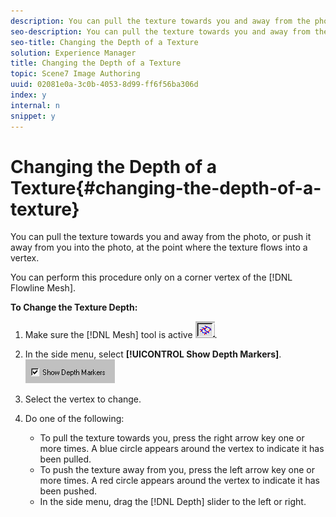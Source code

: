 ```yaml
---
description: You can pull the texture towards you and away from the photo, or push it away from you into the photo, at the point where the texture flows into a vertex.
seo-description: You can pull the texture towards you and away from the photo, or push it away from you into the photo, at the point where the texture flows into a vertex.
seo-title: Changing the Depth of a Texture
solution: Experience Manager
title: Changing the Depth of a Texture
topic: Scene7 Image Authoring
uuid: 02081e0a-3c0b-4053-8d99-ff6f56ba306d
index: y
internal: n
snippet: y
---
```


# Changing the Depth of a Texture{#changing-the-depth-of-a-texture}

You can pull the texture towards you and away from the photo, or push it away from you into the photo, at the point where the texture flows into a vertex.

You can perform this procedure only on a corner vertex of the [!DNL Flowline Mesh].

**To Change the Texture Depth:** 

1. Make sure the [!DNL Mesh] tool is active ![](assets/mesh_tool.png).
1. In the side menu, select **[!UICONTROL Show Depth Markers]**. ![](assets/depth_markers.png)

1. Select the vertex to change.
1. Do one of the following:

    * To pull the texture towards you, press the right arrow key one or more times. A blue circle appears around the vertex to indicate it has been pulled. 
    * To push the texture away from you, press the left arrow key one or more times. A red circle appears around the vertex to indicate it has been pushed. 
    * In the side menu, drag the [!DNL Depth] slider to the left or right.

